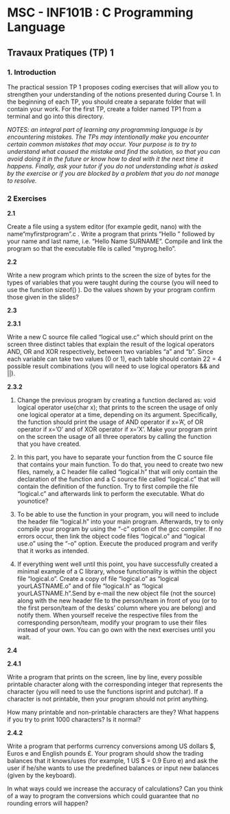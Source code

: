 # MSC - INF101B : C Programming Language

## Travaux Pratiques (TP) 1


### 1. **Introduction**

The practical session TP 1 proposes coding exercises that will allow you to strengthen your understanding of the notions presented during Course 1. In the beginning of each TP, you should create a separate folder that will contain your work. For the first TP, create a folder named TP1 from a terminal and go into this directory.

*NOTES: an integral part of learning any programming language is by encountering mistakes. The TPs may intentionally make you encounter certain common mistakes that may occur. Your purpose is to try to understand what caused the mistake and find the solution, so that you can avoid doing it in the future or know how to deal with it the next time it happens. Finally, ask your tutor if you do not understanding what is asked by the exercise or if you are blocked by a problem that you do not manage to resolve.*

### **2 Exercises**

**2.1**

Create a file using a system editor (for example gedit, nano) with the name“myfirstprogram”.c . Write a program that prints “Hello ” followed by your name and last name, i.e. “Hello Name SURNAME”. Compile and link the program so that the executable file is called “myprog.hello”.

**2.2**

Write a new program which prints to the screen the size of bytes for the types of variables that you were taught during the course (you will need to use the function sizeof() ). Do the values shown by your program confirm those given in the slides?

**2.3**

**2.3.1**

Write a new C source file called “logical use.c” which should print on the screen three distinct tables that explain the result of the logical operators AND, OR and XOR respectively, between two variables “a” and “b”. Since each variable can take two values (0 or 1), each table should contain 22 = 4 possible result combinations (you will need to use logical operators && and ||).

**2.3.2**

1. Change the previous program by creating a function declared as:
void logical operator use(char x); that prints to the screen the usage of only one logical operator at a time, depending on its argument. Specifically, the function should print the usage of AND operator if x=’A’, of OR operator if x=’O’ and of XOR
operator if x=’X’. Make your program print on the screen the usage of all three operators by calling the function that you have created.

2. In this part, you have to separate your function from the C source file that contains your main function. To do that, you need to create two new files, namely, a C header file called “logical.h” that will only contain the declaration of the function and a C source file called “logical.c” that will contain the definition of the function. Try to first compile the file “logical.c” and afterwards link to perform the executable. What do younotice?

3. To be able to use the function in your program, you will need to include the header file “logical.h” into your main program. Afterwards, try to only compile your program by using the “-c” option of the gcc compiler. If no errors occur, then link the object code files “logical.o” and “logical use.o” using the “-o” option. Execute the produced program and verify that it works as intended.

4. If everything went well until this point, you have successfully created a minimal example of a C library, whose functionality is within the object file “logical.o”. Create a copy of file “logical.o” as “logical yourLASTNAME.o” and of file “logical.h” as “logical yourLASTNAME.h”.Send by e-mail the new object file (not the source) along with the new header file to the person/team in front of you (or to the first person/team of the desks’ column where you are belong) and notify them.
When yourself receive the respective files from the corresponding person/team, modify your program to use their files instead of your own.
You can go own with the next exercises until you wait.


**2.4**

**2.4.1**

Write a program that prints on the screen, line by line, every possible printable character along with the corresponding integer that represents the character (you will need to use the functions isprint and putchar). If a character is not printable, then your program should not print anything.

How many printable and non-printable characters are they? What happens if you try to print 1000 characters? Is it normal?

**2.4.2**

Write a program that performs currency conversions among US dollars \$, Euros e and English pounds £. Your program should show the trading balances that it knows/uses (for example, 1 US $ = 0.9 Euro e) and ask the user if he/she wants to use the predefined balances or input new balances (given by the keyboard).

In what ways could we increase the accuracy of calculations? Can you think of a way to program the conversions which could guarantee that no rounding errors will happen?